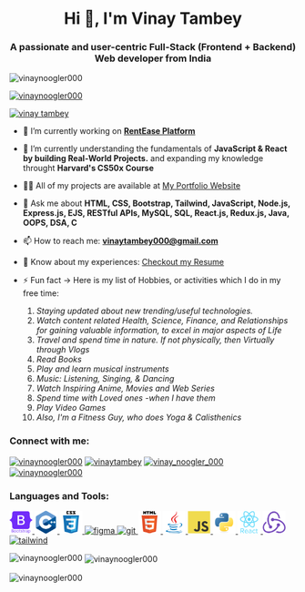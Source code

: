 <h1 align="center">Hi 👋, I'm Vinay Tambey</h1>
<h3 align="center">A passionate and user-centric Full-Stack (Frontend + Backend) Web developer from India</h3>

<p align="left"> <img src="https://komarev.com/ghpvc/?username=vinaynoogler000&label=Profile%20views&color=0e75b6&style=flat" alt="vinaynoogler000" /> </p>

<p align="left"> <a href="https://github.com/ryo-ma/github-profile-trophy"><img src="https://github-profile-trophy.vercel.app/?username=vinaynoogler000" alt="vinaynoogler000" /></a> </p>

<p align="left"> <a href="https://linkedin.com/in/vinaytambey" target="blank"><img src="https://img.shields.io/twitter/follow/vinaytambey?logo=twitter&style=for-the-badge" alt="vinay tambey" /></a> </p>

- 🔭 I’m currently working on [**RentEase Platform**](https://github.com/VinayNoogler000/Airbnb-Clone)

- 🌱 I’m currently understanding the fundamentals of **JavaScript & React by building Real-World Projects.** and expanding my knowledge throught **Harvard's CS50x Course**

- 👨‍💻 All of my projects are available at [My Portfolio Website](https://www.vinaytambey.bio)

- 💬 Ask me about **HTML, CSS, Bootstrap, Tailwind, JavaScript, Node.js, Express.js, EJS, RESTful APIs, MySQL, SQL, React.js, Redux.js, Java, OOPS, DSA, C**

- 📫 How to reach me: **vinaytambey000@gmail.com**

- 📄 Know about my experiences: [Checkout my Resume](https://drive.google.com/file/d/1V8hGILPBrf-8TFheuouK3aGP6Q4Ul03v/view?usp=drive_link)

- ⚡ Fun fact -> Here is my list of Hobbies, or activities which I do in my free time:
  1. *Staying updated about new trending/useful technologies.*
  2. *Watch content related Health, Science, Finance, and Relationships for gaining valuable information, to excel in major aspects of Life*
  3. *Travel and spend time in nature. If not physically, then Virtually through Vlogs*
  4. *Read Books*
  5. *Play and learn musical instruments*
  6. *Music: Listening, Singing, & Dancing*
  7. *Watch Inspiring Anime, Movies and Web Series*
  8. *Spend time with Loved ones -when I have them*
  9. *Play Video Games*
  10. *Also, I'm a Fitness Guy, who does Yoga & Calisthenics* 

<h3 align="left">Connect with me:</h3>
<p align="left">
<a href="https://twitter.com/vinaynoogler000" target="blank"><img align="center" src="https://raw.githubusercontent.com/rahuldkjain/github-profile-readme-generator/master/src/images/icons/Social/twitter.svg" alt="vinaynoogler000" height="30" width="40" /></a>
<a href="https://linkedin.com/in/vinaytambey" target="blank"><img align="center" src="https://raw.githubusercontent.com/rahuldkjain/github-profile-readme-generator/master/src/images/icons/Social/linked-in-alt.svg" alt="vinaytambey" height="30" width="40" /></a>
<a href="https://instagram.com/vinay_noogler_000" target="blank"><img align="center" src="https://raw.githubusercontent.com/rahuldkjain/github-profile-readme-generator/master/src/images/icons/Social/instagram.svg" alt="vinay_noogler_000" height="30" width="40" /></a>
<a href="https://www.leetcode.com/vinaynoogler000" target="blank"><img align="center" src="https://raw.githubusercontent.com/rahuldkjain/github-profile-readme-generator/master/src/images/icons/Social/leet-code.svg" alt="vinaynoogler000" height="30" width="40" /></a>
</p>

<h3 align="left">Languages and Tools:</h3>
<p align="left"> <a href="https://getbootstrap.com" target="_blank" rel="noreferrer"> <img src="https://raw.githubusercontent.com/devicons/devicon/master/icons/bootstrap/bootstrap-plain-wordmark.svg" alt="bootstrap" width="40" height="40"/> </a> <a href="https://www.w3schools.com/cpp/" target="_blank" rel="noreferrer"> <img src="https://raw.githubusercontent.com/devicons/devicon/master/icons/cplusplus/cplusplus-original.svg" alt="cplusplus" width="40" height="40"/> </a> <a href="https://www.w3schools.com/css/" target="_blank" rel="noreferrer"> <img src="https://raw.githubusercontent.com/devicons/devicon/master/icons/css3/css3-original-wordmark.svg" alt="css3" width="40" height="40"/> </a> <a href="https://www.figma.com/" target="_blank" rel="noreferrer"> <img src="https://www.vectorlogo.zone/logos/figma/figma-icon.svg" alt="figma" width="40" height="40"/> </a> <a href="https://git-scm.com/" target="_blank" rel="noreferrer"> <img src="https://www.vectorlogo.zone/logos/git-scm/git-scm-icon.svg" alt="git" width="40" height="40"/> </a> <a href="https://www.w3.org/html/" target="_blank" rel="noreferrer"> <img src="https://raw.githubusercontent.com/devicons/devicon/master/icons/html5/html5-original-wordmark.svg" alt="html5" width="40" height="40"/> </a> <a href="https://www.java.com" target="_blank" rel="noreferrer"> <img src="https://raw.githubusercontent.com/devicons/devicon/master/icons/java/java-original.svg" alt="java" width="40" height="40"/> </a> <a href="https://developer.mozilla.org/en-US/docs/Web/JavaScript" target="_blank" rel="noreferrer"> <img src="https://raw.githubusercontent.com/devicons/devicon/master/icons/javascript/javascript-original.svg" alt="javascript" width="40" height="40"/> </a> <a href="https://www.python.org" target="_blank" rel="noreferrer"> <img src="https://raw.githubusercontent.com/devicons/devicon/master/icons/python/python-original.svg" alt="python" width="40" height="40"/> </a> <a href="https://reactjs.org/" target="_blank" rel="noreferrer"> <img src="https://raw.githubusercontent.com/devicons/devicon/master/icons/react/react-original-wordmark.svg" alt="react" width="40" height="40"/> </a> <a href="https://redux.js.org" target="_blank" rel="noreferrer"> <img src="https://raw.githubusercontent.com/devicons/devicon/master/icons/redux/redux-original.svg" alt="redux" width="40" height="40"/> </a> <a href="https://tailwindcss.com/" target="_blank" rel="noreferrer"> <img src="https://www.vectorlogo.zone/logos/tailwindcss/tailwindcss-icon.svg" alt="tailwind" width="40" height="40"/> </a> </p>

<p><img align="left" src="https://github-readme-stats.vercel.app/api/top-langs?username=vinaynoogler000&show_icons=true&locale=en&layout=compact" alt="vinaynoogler000" /></p>

<p>&nbsp;<img align="center" src="https://github-readme-stats.vercel.app/api?username=vinaynoogler000&show_icons=true&locale=en" alt="vinaynoogler000" /></p>

<p><img align="center" src="https://github-readme-streak-stats.herokuapp.com/?user=vinaynoogler000&" alt="vinaynoogler000" /></p>
